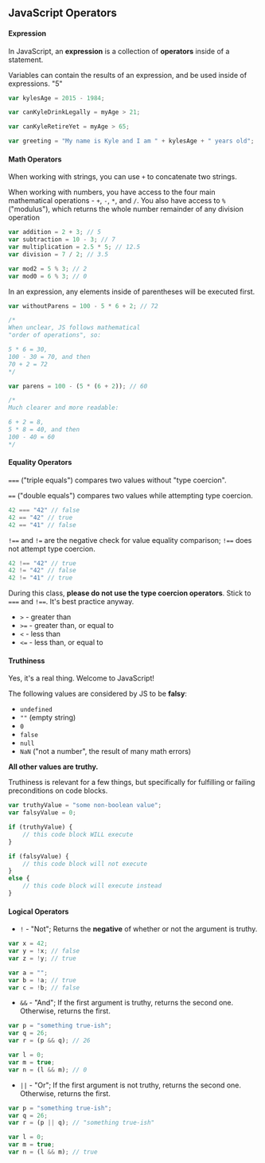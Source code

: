 ## JavaScript Operators

#### Expression

In JavaScript, an **expression** is a collection of **operators** inside of a statement.

Variables can contain the results of an expression, and be used inside of expressions.
"5"
```js
var kylesAge = 2015 - 1984;

var canKyleDrinkLegally = myAge > 21;

var canKyleRetireYet = myAge > 65;

var greeting = "My name is Kyle and I am " + kylesAge + " years old";
```

#### Math Operators

When working with strings, you can use `+` to concatenate two strings.

When working with numbers, you have access to the four main mathematical operations - `+`, `-`, `*`, and `/`. You also have access to `%` ("modulus"), which returns the whole number remainder of any division operation

```js
var addition = 2 + 3; // 5
var subtraction = 10 - 3; // 7
var multiplication = 2.5 * 5; // 12.5
var division = 7 / 2; // 3.5

var mod2 = 5 % 3; // 2
var mod0 = 6 % 3; // 0
```

In an expression, any elements inside of parentheses will be executed first.

```js
var withoutParens = 100 - 5 * 6 + 2; // 72

/*
When unclear, JS follows mathematical 
"order of operations", so:

5 * 6 = 30,
100 - 30 = 70, and then
70 + 2 = 72
*/

var parens = 100 - (5 * (6 + 2)); // 60

/*
Much clearer and more readable:

6 + 2 = 8,
5 * 8 = 40, and then
100 - 40 = 60
*/
```

#### Equality Operators

`===` ("triple equals") compares two values without "type coercion". 

`==` ("double equals") compares two values while attempting type coercion.

```js
42 === "42" // false
42 == "42" // true
42 == "41" // false
```

`!==` and `!=` are the negative check for value equality comparison; `!==` does not attempt type coercion.

```js
42 !== "42" // true
42 != "42" // false
42 != "41" // true
```

During this class, **please do not use the type coercion operators**. Stick to `===` and `!==`. It's best practice anyway.

* `>` - greater than
* `>=` - greater than, or equal to
* `<` - less than
* `<=` - less than, or equal to

#### Truthiness

Yes, it's a real thing. Welcome to JavaScript!

The following values are considered by JS to be **falsy**:

* `undefined`
* `""` (empty string)
* `0`
* `false`
* `null`
* `NaN` ("not a number", the result of many math errors)

**All other values are truthy.**

Truthiness is relevant for a few things, but specifically for fulfilling or failing preconditions on code blocks.

```js
var truthyValue = "some non-boolean value";
var falsyValue = 0;

if (truthyValue) {
    // this code block WILL execute
}

if (falsyValue) {
    // this code block will not execute
}
else {
    // this code block will execute instead
}
```

#### Logical Operators

* `!` - "Not"; Returns the **negative** of whether or not the argument is truthy.

```js
var x = 42;
var y = !x; // false
var z = !y; // true

var a = "";
var b = !a; // true
var c = !b; // false
```

* `&&` - "And"; If the first argument is truthy, returns the second one. Otherwise, returns the first.

```js
var p = "something true-ish";
var q = 26;
var r = (p && q); // 26

var l = 0;
var m = true;
var n = (l && m); // 0
```

* `||` - "Or"; If the first argument is not truthy, returns the second one. Otherwise, returns the first.

```js
var p = "something true-ish";
var q = 26;
var r = (p || q); // "something true-ish"

var l = 0;
var m = true;
var n = (l && m); // true
```

